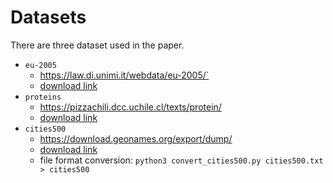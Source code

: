 # Datasets

There are three dataset used in the paper.

- `eu-2005`
  - https://law.di.unimi.it/webdata/eu-2005/`
  - [download link](http://data.law.di.unimi.it/webdata/eu-2005/eu-2005.urls.gz)
- `proteins`
  - https://pizzachili.dcc.uchile.cl/texts/protein/
  - [download link](https://pizzachili.dcc.uchile.cl/texts/protein/proteins.50MB.gz)
- `cities500`
  - https://download.geonames.org/export/dump/
  - [download link](https://download.geonames.org/export/dump/cities500.zip)
  - file format conversion: `python3 convert_cities500.py cities500.txt > cities500`